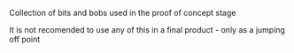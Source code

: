 Collection of bits and bobs used in the proof of concept stage

It is not recomended to use any of this in a final product - only as a jumping off point

